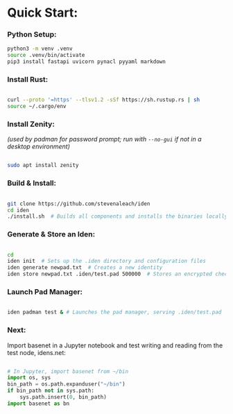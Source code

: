 # Quick Start:


### Python Setup:

```bash
python3 -m venv .venv
source .venv/bin/activate
pip3 install fastapi uvicorn pynacl pyyaml markdown
```


### Install Rust:

```bash

curl --proto '=https' --tlsv1.2 -sSf https://sh.rustup.rs | sh
source ~/.cargo/env
```

###  Install Zenity:  
*(used by padman for password prompt; run with `--no-gui` if not in a desktop environment)*

```bash

sudo apt install zenity
```


### Build & Install:

```bash

git clone https://github.com/stevenaleach/iden
cd iden
./install.sh  # Builds all components and installs the binaries locally
```


### Generate & Store an Iden:

```bash

cd
iden init  # Sets up the .iden directory and configuration files
iden generate newpad.txt  # Creates a new identity
iden store newpad.txt .iden/test.pad 500000  # Stores an encrypted checkpoint

```


### Launch Pad Manager:

```bash

iden padman test & # Launches the pad manager, serving .iden/test.pad
```



### Next:
Import basenet in a Jupyter notebook and test writing and reading from the test node, idens.net:  
  

```python

# In Jupyter, import basenet from ~/bin
import os, sys
bin_path = os.path.expanduser("~/bin")
if bin_path not in sys.path:
    sys.path.insert(0, bin_path)
import basenet as bn
```
